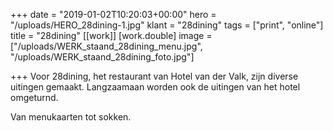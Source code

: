 +++
date = "2019-01-02T10:20:03+00:00"
hero = "/uploads/HERO_28dining-1.jpg"
klant = "28dining"
tags = ["print", "online"]
title = "28dining"
[[work]]
[work.double]
image = ["/uploads/WERK_staand_28dining_menu.jpg", "/uploads/WERK_staand_28dining_foto.jpg"]

+++
Voor 28dining, het restaurant van Hotel van der Valk, zijn diverse uitingen gemaakt. Langzaamaan worden ook de uitingen van het hotel omgeturnd. 

Van menukaarten tot sokken. 